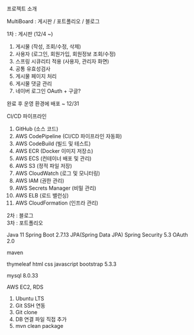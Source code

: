 프로젝트 소개

MultiBoard : 게시판 / 포트폴리오 / 블로그

1차 : 게시판 (12/4 ~)
1. 게시물 (작성, 조회/수정, 삭제)
2. 사용자 (로그인, 회원가입, 회원정보 조회/수정)
3. 스프링 시큐리티 적용 (사용자, 관리자 화면)
4. 공통 유효성검사
5. 게시물 페이지 처리
6. 게시물 댓글 관리
7. 네이버 로그인 OAuth + 구글?

완료 후 운영 환경에 배포 ~ 12/31

CI/CD 파이프라인
1. GitHub (소스 코드)
2. AWS CodePipeline (CI/CD 파이프라인 자동화)
3. AWS CodeBuild (빌드 및 테스트)
4. AWS ECR (Docker 이미지 저장소)
5. AWS ECS (컨테이너 배포 및 관리)
6. AWS S3 (정적 파일 저장)
7. AWS CloudWatch (로그 및 모니터링)
8. AWS IAM (권한 관리)
9. AWS Secrets Manager (비밀 관리)
10. AWS ELB (로드 밸런싱)
11. AWS CloudFormation (인프라 관리)



2차 : 블로그
<br>
3차 : 포트폴리오

Java 11
Spring Boot 2.7.13
JPA(Spring Data JPA)
Spring Security 5.3
OAuth 2.0

maven

thymeleaf
html css
javascript
bootstrap 5.3.3

mysql 8.0.33



AWS EC2, RDS
1. Ubuntu LTS
2. Git SSH 연동
3. Git clone
4. DB 연결 파일 직접 추가
5. mvn clean package

